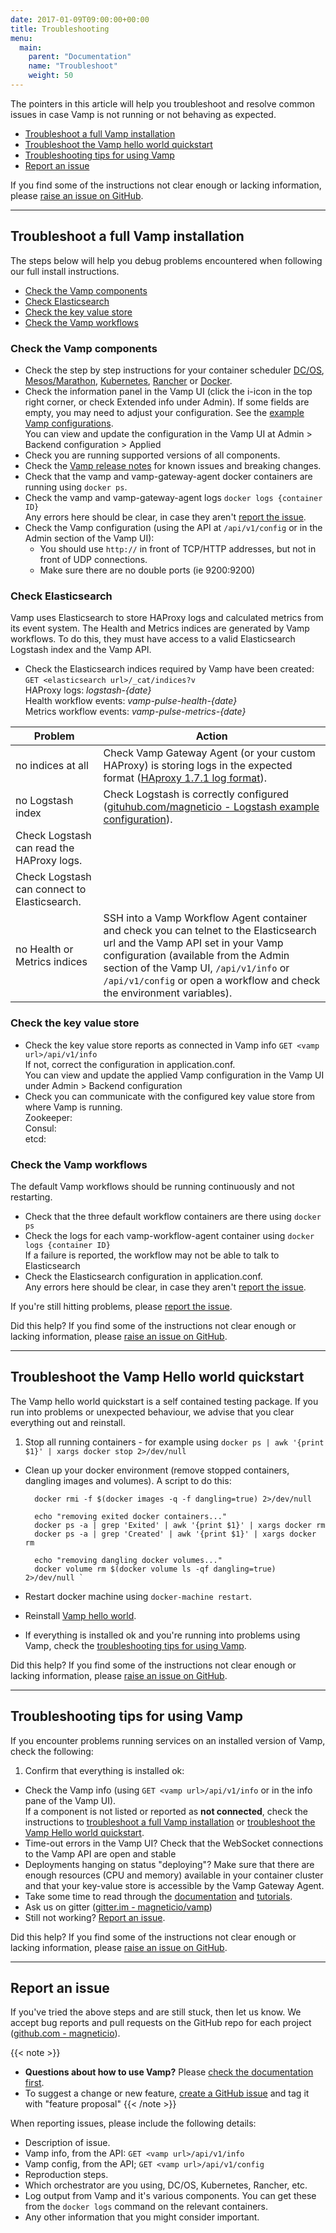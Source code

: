 ```yaml
---
date: 2017-01-09T09:00:00+00:00
title: Troubleshooting
menu:
  main:
    parent: "Documentation"
    name: "Troubleshoot"
    weight: 50
---
```


The pointers in this article will help you troubleshoot and resolve common issues in case Vamp is not running or not behaving as expected.

* [Troubleshoot a full Vamp installation](/documentation/troubleshoot/#troubleshoot-a-full-vamp-installation)
* [Troubleshoot the Vamp hello world quickstart](/documentation/troubleshoot/#troubleshoot-the-vamp-hello-world-quickstart)
* [Troubleshooting tips for using Vamp](/documentation/troubleshoot/#troubleshooting-tips-for-using-vamp)
* [Report an issue](/documentation/troubleshoot/#report-an-issue)

If you find some of the instructions not clear enough or lacking information, please [raise an issue on GitHub](https://github.com/magneticio/vamp.io/issues/new).

---------------------

## Troubleshoot a full Vamp installation
The steps below will help you debug problems encountered when following our full install instructions. 

* [Check the Vamp components](/documentation/troubleshoot/#check-the-vamp-components)
* [Check Elasticsearch](/documentation/troubleshoot/#check-elasticsearch)
* [Check the key value store](/documentation/troubleshoot/#check-the-key-value-store)
* [Check the Vamp workflows](/documentation/troubleshoot/#check-the-vamp-workflows)

### Check the Vamp components
- Check the step by step instructions for your container scheduler [DC/OS](/documentation/installation/dcos/), [Mesos/Marathon](/documentation/installation/mesos-marathon/), [Kubernetes](/documentation/installation/kubernetes/), [Rancher](/documentation/installation/rancher/) or [Docker](/documentation/installation/docker/). 
- Check the information panel in the Vamp UI (click the i-icon in the top right corner, or check Extended info under Admin). If some fields are empty, you may need to adjust your configuration. See the [example Vamp configurations](/documentation/installation/example-configurations).  
  You can view and update the configuration in the Vamp UI at Admin > Backend configuration > Applied  
- Check you are running supported versions of all components.
- Check the [Vamp release notes](/documentation/release-notes/latest) for known issues and breaking changes.
- Check that the vamp and vamp-gateway-agent docker containers are running using `docker ps`. 
- Check the vamp and vamp-gateway-agent logs `docker logs {container ID}`  
  Any errors here should be clear, in case they aren't [report the issue](/documentation/troubleshoot/#report-an-issue).
- Check the Vamp configuration (using the API at `/api/v1/config` or in the Admin section of the Vamp UI): 
  - You should use `http://` in front of TCP/HTTP addresses, but not in front of UDP connections. 
  - Make sure there are no double ports (ie 9200:9200)
 
### Check Elasticsearch
Vamp uses Elasticsearch to store HAProxy logs and calculated metrics from its event system. The Health and Metrics indices are generated by Vamp workflows. To do this, they must have access to a valid Elasticsearch Logstash index and the Vamp API. 
  
  - Check the Elasticsearch indices required by Vamp have been created:  
    `GET <elasticsearch url>/_cat/indices?v`  
     HAProxy logs: _logstash-{date}_     
     Health workflow events: _vamp-pulse-health-{date}_  
     Metrics workflow events: _vamp-pulse-metrics-{date}_   

Problem |  Action
----|----
 no indices at all  |  Check Vamp Gateway Agent (or your custom HAProxy) is storing logs in the expected format ([HAproxy 1.7.1 log format](https://github.com/magneticio/vamp-gateway-agent/blob/master/files/usr/local/vamp/haproxy.basic.cfg)).
 no Logstash index  |  Check Logstash is correctly configured ([gituhub.com/magneticio - Logstash example configuration](https://github.com/magneticio/vamp-gateway-agent)).
   |  Check Logstash can read the HAProxy logs.
   |  Check Logstash can connect to Elasticsearch.
 no Health or Metrics indices  |  SSH into a Vamp Workflow Agent container and check you can telnet to the Elasticsearch url and the Vamp API set in your Vamp configuration (available from the Admin section of the Vamp UI,  `/api/v1/info` or `/api/v1/config` or open a workflow and check the environment variables). 

### Check the key value store 
  - Check the key value store reports as connected in Vamp info `GET <vamp url>/api/v1/info`  
  If not, correct the configuration in application.conf.  
  You can view and update the applied Vamp configuration in the Vamp UI under Admin > Backend configuration
  - Check you can communicate with the configured key value store from where Vamp is running.  
  Zookeeper:  
  Consul:  
  etcd:  

### Check the Vamp workflows
The default Vamp workflows should be running continuously and not restarting.

  - Check that the three default workflow containers are there using `docker ps`  
  - Check the logs for each vamp-workflow-agent container using `docker logs {container ID}`  
    If a failure is reported, the workflow may not be able to talk to Elasticsearch 
  - Check the Elasticsearch configuration in application.conf.  
    Any errors here should be clear, in case they aren't [report the issue](/documentation/troubleshoot/#report-an-issue).

If you're still hitting problems, please [report the issue](/documentation/troubleshoot/#report-an-issue).

Did this help? If you find some of the instructions not clear enough or lacking information, please [raise an issue on GitHub](https://github.com/magneticio/vamp.io/issues/new).

---------------------

## Troubleshoot the Vamp Hello world quickstart
The Vamp hello world quickstart is a self contained testing package. If you run into problems or unexpected behaviour, we advise that you clear everything out and reinstall.

1. Stop all running containers - for example using `docker ps | awk '{print $1}' | xargs docker stop 2>/dev/null`
- Clean up  your docker environment (remove stopped containers, dangling images and volumes). A script to do this: 
        
        docker rmi -f $(docker images -q -f dangling=true) 2>/dev/null
        
        echo "removing exited docker containers..."
        docker ps -a | grep 'Exited' | awk '{print $1}' | xargs docker rm
        docker ps -a | grep 'Created' | awk '{print $1}' | xargs docker rm
        
        echo "removing dangling docker volumes..."
        docker volume rm $(docker volume ls -qf dangling=true) 2>/dev/null `
- Restart docker machine using `docker-machine restart`.
- Reinstall [Vamp hello world](/documentation/installation/hello-world/).
- If everything is installed ok and you're running into problems using Vamp, check the [troubleshooting tips for using Vamp](/documentation/troubleshoot/#troubleshooting-tips-for-using-vamp).

Did this help? If you find some of the instructions not clear enough or lacking information, please [raise an issue on GitHub](https://github.com/magneticio/vamp.io/issues/new).

---------------------

## Troubleshooting tips for using Vamp
If you encounter problems running services on an installed version of Vamp, check the following: 

1. Confirm that everything is installed ok:
  - Check the Vamp info (using `GET <vamp url>/api/v1/info` or in the info pane of the Vamp UI).  
    If a component is not listed or reported as **not connected**, check the instructions to [troubleshoot a full Vamp installation](/documentation/troubleshoot/#troubleshoot-a-full-vamp-installation) or [troubleshoot the Vamp Hello world quickstart](/documentation/troubleshoot/#troubleshoot-the-vamp-hello-world-quickstart).
- Time-out errors in the Vamp UI? Check that the WebSocket connections to the Vamp API are open and stable
- Deployments hanging on status "deploying"? Make sure that there are enough resources (CPU and memory) available in your container cluster and that your key-value store is accessible by the Vamp Gateway Agent.
- Take some time to read through the [documentation](/documentation/using-vamp/blueprints/) and [tutorials](/documentation/tutorials/overview/).
- Ask us on gitter ([gitter.im - magneticio/vamp](https://gitter.im/magneticio/vamp))
- Still not working? [Report an issue](/documentation/troubleshoot/#report-an-issue).

Did this help? If you find some of the instructions not clear enough or lacking information, please [raise an issue on GitHub](https://github.com/magneticio/vamp.io/issues/new).

---------------------

## Report an issue

If you've tried the above steps and are still stuck, then let us know. We accept bug reports and pull requests on the GitHub repo for each project ([github.com - magneticio](https://github.com/magneticio)).

{{< note >}}                                  
* **Questions about how to use Vamp?** Please [check the documentation first](/documentation/).
* To suggest a change or new feature, [create a GitHub issue](https://github.com/magneticio/vamp/issues) and tag it with "feature proposal"
{{< /note >}}

When reporting issues, please include the following details:

- Description of issue.
- Vamp info, from the API: `GET <vamp url>/api/v1/info`
- Vamp config, from the API; `GET <vamp url>/api/v1/config`
- Reproduction steps.
- Which orchestrator are you using, DC/OS, Kubernetes, Rancher, etc.
- Log output from Vamp and it's various components. You can get these from the `docker logs` command on the relevant containers.
- Any other information that you might consider important.
